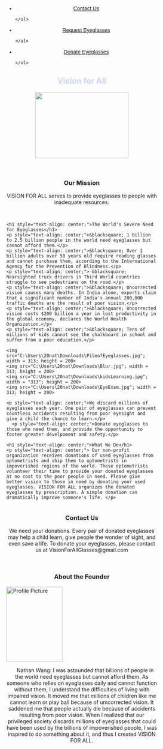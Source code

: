 <!DOCTYPE html>
<html lang="en">
<head>
<title>Vision for All</title>
<meta charset="utf-8">
<meta name="viewport" content="width=device-width, initial-scale=1">
<style>
* {
  box-sizing: border-box;
}

body {
  font-family: Arial, Helvetica, sans-serif;
}

/* Style the header */
header {
  background-color: #041D5A;
  padding: 30px;
  text-align: center;
  font-size: 30px;
  color: white;
}

/* Create two columns/boxes that floats next to each other */
nav {
  float: left;
  width: 100%;
  background: #ccc;
  padding: 10px;
}

 nav {
  float: right;
  width: 33.3%;
  background: LightGray;
  padding: 0;
  }

  nav {
  float: right;
  width: 33.3%;
  background: LightGray;
  padding: 0;
  }

  nav {
  float: right;
  width: 33.3%;
  background: LightGray;
  padding: 0;
  }



/* Style the list inside the menu */
nav ul {
  list-style-type: none;
  padding: 10;
}

article {
  float: left;
  padding: 20px;
  width: 100%;
  background-color: #f1f1f1;

}

section{
  float: right;
  padding: 10px;
  width: 100%;
  background-color: #f1f1f1;
}

.center {
  margin: auto;
  width: 13%;
  border: 3px solid #f1f1f1;
  padding: 10px;
}

footer{
  float: left;
  padding: 20px;
  width: 100%;
  background-color:#f1f1f1;
}
/* Clear floats after the columns */
section:after {
  content: "";
  display: table;
  clear: both;
}




/* Responsive layout - makes the two columns/boxes stack on top of each other instead of next to each other, on small screens */
@media (max-width: 600px) {
  nav, article {
    width: 100%;
    height: auto;
  }
}
</style>
</head>
<body>



<nav>
    <ul>
        <li style="text-align:center; font-family: Sans-Serif"><a href="mailto:visionforallglasses@gmail.com">Contact Us</a></li>

    </ul>
</nav>
<nav>
    <ul>
      <li style="text-align:center; font-family: Sans-Serif;"><a href="https://goo.gl/forms/dNVb9gWoxv2ijkvu2">Request Eyeglasses</a></li>

    </ul>
</nav>

 <nav>
    <ul>
      <li style="text-align:center; font-family: Sans-Serif"><a href="https://goo.gl/forms/V4YrPT8adkHXTKS72">Donate Eyeglasses</a></li>

    </ul>
 </nav>



<header>
  <h2 style= color:#CBD6F3; font-family: Sans-Serif>Vision for All</h2>
  <img src= "C:\Users\20nat\Downloads\VisionforAll_Logo.png"; width = "250"; height="175">
</header>

<section>

  <article>
    <h1 style="text-align: center;">Our Mission</h1>
    <p style="text-align: center;"> VISION FOR ALL serves to provide eyeglasses to people with inadequate resources.</p>
    <pre> &emsp;</pre>

    <h1 style="text-align: center;">The World's Severe Need for Eyeglasses</h1>
    <p style="text-align: center;">&blacksquare; 1 billion to 2.5 billion people in the world need eyeglasses but cannot afford them.</p>
    <p style="text-align: center;">&blacksquare; Over 1 billion adults over 50 years old require reading glasses and cannot purchase them, according to the International Agency for the Prevention of Blindness.</p>
    <p style="text-align: center;"> &blacksquare; Nearsighted truck drivers in Third World countries struggle to see pedestrians on the road.</p>
    <p style="text-align: center;">&blacksquare; Uncorrected vision causes many deaths. In India alone, experts claim that a significant number of India's annual 200,000 traffic deaths are the result of poor vision.</p>
    <p style="text-align: center;">&blacksquare; Uncorrected vision costs $200 billion a year in lost productivity in the global economy, declares the World Health Organization.</p>
    <p style="text-align: center;">&blacksquare; Tens of millions of kids cannot see the chalkboard in school and suffer from a poor education.</p>

    <img src="C:\Users\20nat\Downloads\PileofEyeglasses.jpg"; width = 313; height = 200>
    <img src="C:\Users\20nat\Downloads\Blur.jpg"; width = 313; height = 200>
    <img src="C:\Users\20nat\Downloads\kidsLearning.jpg"; width = "313"; height = 200>
    <img src="C:\Users\20nat\Downloads\EyeExam.jpg"; width = 313; height = 200>

    <p style="text-align: center;">We discard millions of eyeglasses each year. One pair of eyeglasses can prevent countless accidents resulting from poor eyesight and give a child the chance to learn.</p>
      <p style="text-align: center;">Donate eyeglasses to those who need them, and provide the opportunity to foster greater develpoment and safety.</p>

    <h1 style="text-align: center;">What We Do</h1>
    <p style="text-align: center;"> Our non-profit organization receives donations of used eyeglasses from optometrists and ship them to optometrists in impoverished regions of the world. These optometrists volunteer their time to provide your donated eyeglasses at no cost to the poor people in need. Please give better vision to those in need by donating your used eyeglasses. VISION FOR ALL organizes the donated eyeglasses by prescription. A simple donation can dramatically improve someone's life. </p>

  </article>
</section>


<section>
  <article>
        <h1 style="text-align: center;">Contact Us</h1>
        <p style="text-align: center;">We need your donations. Every pair of donated eyeglasses may help a child learn, give people the wonder of sight, and even save a life. To donate your eyeglasses, please contact us at VisionForAllGlasses@gmail.com</p>
        <pre> &emsp;</pre>
        <h1 style="text-align: center;">About the Founder</h1>
  </article>


  <div class = "center">
    <img style=float: center; src= "C:\Users\20nat\Downloads\NProfPic.jpg" alt="Profile Picture" width="150" height="200">

  </div>

  <section>
    <p style="text-align:center;"> &emsp; Nathan Wang: I was astounded that billions of people in the world need eyeglasses but cannot afford them. As someone who relies on eyeglasses daily and cannot function without them, I understand the difficulties of living with impaired vision. It moved me that millions of children like me cannot learn or play ball because of umcorrected vision. It saddened me that people actually die because of accidents resulting from poor vision. When I realized that our privileged society discards millions of eyeglasses that could have been used by the billions of impoverished people, I was inspired to do something about it, and thus I created VISION FOR ALL. </p>
</section>



</section>
<footer>

</footer>
</body>
</html>

